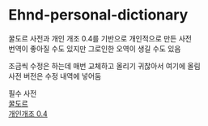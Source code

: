 # Ehnd-personal-dictionary

꿀도르 사전과 개인 개조 0.4를 기반으로 개인적으로 만든 사전  
번역이 좋아질 수도 있지만 그로인한 오역이 생길 수도 있음  

조금씩 수정은 하는데 매번 교체하고 올리기 귀찮아서 여기에 올림  
사전 버전은 수정 내역에 넣어둠  

필수 사전  
[꿀도르](https://blog.naver.com/waltherp38/221062272423)  
[개인개조 0.4](https://github.com/Chroche-Latel/Ehnd-individual-user-dictionary/releases)
